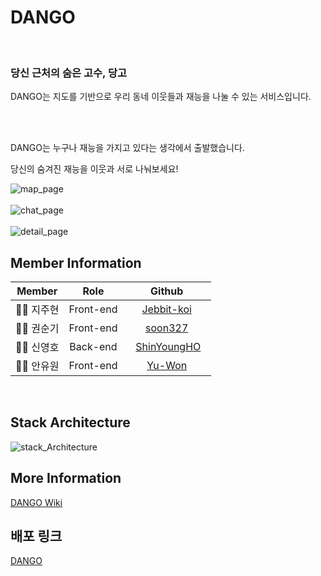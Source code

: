 # DANGO
 
<br>

### 당신 근처의 숨은 고수, 당고

DANGO는 지도를 기반으로 우리 동네 이웃들과 재능을 나눌 수 있는 서비스입니다.

<br></br>

DANGO는 누구나 재능을 가지고 있다는 생각에서 출발했습니다. 

당신의 숨겨진 재능을 이웃과 서로 나눠보세요!
 
 
![map_page](https://user-images.githubusercontent.com/75734684/121124317-af188480-c85f-11eb-9dd4-fe4e74ae4953.png) 
<br></br>
![chat_page](https://user-images.githubusercontent.com/75734684/121124326-b2137500-c85f-11eb-9f1d-b426370575c2.png) 
<br></br>
![detail_page](https://user-images.githubusercontent.com/75734684/121124676-47166e00-c860-11eb-8773-055d6f62cc14.png)
 
## Member Information
 
|  Member  |  Role  |      Github      |
| :-: | :-: | :--------------: |
|👩‍💻 지주현  |  Front-end  |     [Jebbit-koi](https://github.com/Jebbit-koi)     |
| 👨‍💻 권순기  |  Front-end  | [soon327](https://github.com/soon327) |
| 👨‍💻 신영호  |  Back-end  |    [ShinYoungHO](https://github.com/ShinYoungHO)    |
|👩‍💻 안유원  |  Front-end  |     [Yu-Won](https://github.com/Yu-Won)     |
 
<br>

## Stack Architecture
 
![stack_Architecture](https://user-images.githubusercontent.com/75734684/121123293-f271f380-c85d-11eb-8958-5549a3bf2084.png)
 
## More Information
 
[DANGO Wiki](https://github.com/codestates/dango-client/wiki)<br>
 
## 배포 링크
 
[DANGO](https://dango-e2ef5.web.app/)
